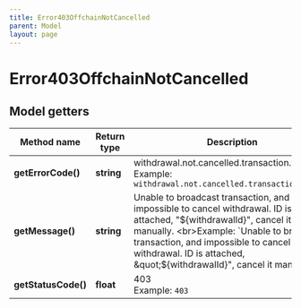 ```yaml
---
title: Error403OffchainNotCancelled
parent: Model
layout: page
---
```


# Error403OffchainNotCancelled

## Model getters

Method name | Return type | Description | Notes
------------ | ------------- | ------------- | -------------
**getErrorCode()** | **string** | withdrawal.not.cancelled.transaction.failed <br>Example: `withdrawal.not.cancelled.transaction.failed` |
**getMessage()** | **string** | Unable to broadcast transaction, and impossible to cancel withdrawal. ID is attached, "${withdrawalId}", cancel it manually. <br>Example: `Unable to broadcast transaction, and impossible to cancel withdrawal. ID is attached, &quot;${withdrawalId}&quot;, cancel it manually.` |
**getStatusCode()** | **float** | 403 <br>Example: `403` |

